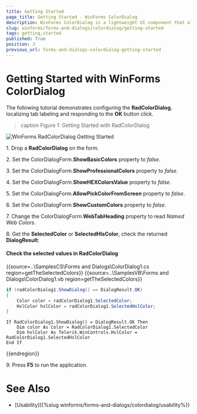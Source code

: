 ```yaml
---
title: Getting Started
page_title: Getting Started - WinForms ColorDialog
description: WinForms ColorDialog is a lightweight UI component that allows users to select from RGB or HEX color models.
slug: winforms/forms-and-dialogs/colordialog/getting-started
tags: getting,started
published: True
position: 3
previous_url: forms-and-dialogs-colordialog-getting-started
---
```


# Getting Started with WinForms ColorDialog

The following tutorial demonstrates configuring the __RadColorDialog__, localizing tab labeling and responding to the __OK__ button click.

>caption Figure 1: Getting Started with RadColorDialog

![WinForms RadColorDialog Getting Started](images/forms-and-dialogs-colordialog-getting-started001.png)

1\. Drop a __RadColorDialog__ on the form.

2\. Set the ColorDialogForm.__ShowBasicColors__ property to *false*.

3\. Set the ColorDialogForm.__ShowProfessionalColors__ property to *false*.

4\. Set the ColorDialogForm.__ShowHEXColorsValue__ property to *false*. 

5\. Set the ColorDialogForm.__AllowPickColorFromScreen__ property to *false*.

6\. Set the ColorDialogForm.__ShowCustomColors__ property to *false*.

7\. Change the ColorDialogForm.__WebTabHeading__ property to read *Named Web Colors*.

8\. Get the __SelectedColor__ or __SelectedHlsColor__, check the returned __DialogResult__:

#### Check the selected values in RadColorDialog 

{{source=..\SamplesCS\Forms and Dialogs\ColorDialog1.cs region=getTheSelectedColors}} 
{{source=..\SamplesVB\Forms and Dialogs\ColorDialog1.vb region=getTheSelectedColors}} 

````C#
if (radColorDialog1.ShowDialog() == DialogResult.OK)
{
    Color color = radColorDialog1.SelectedColor;
    HslColor hslColor = radColorDialog1.SelectedHslColor;
}

````
````VB.NET
If RadColorDialog1.ShowDialog() = DialogResult.OK Then
    Dim color As Color = RadColorDialog1.SelectedColor
    Dim hslColor As Telerik.WinControls.HslColor = RadColorDialog1.SelectedHslColor
End If

````

{{endregion}} 

9\. Press __F5__ to run the application.

# See Also

* [Usability]({%slug winforms/forms-and-dialogs/colordialog/usability%})

